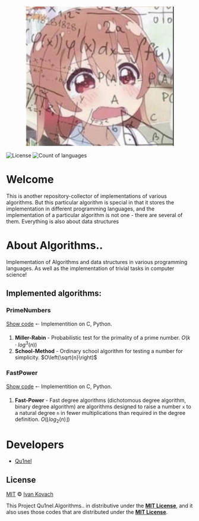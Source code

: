 <p align="center">
  <img src=".github/assets/welcome.png" alt="Welcome" />
</p>

<p>
<img src="https://img.shields.io/github/license/Qu1nel/Algorithms..?color=g" alt="License" />
<img src="https://img.shields.io/github/languages/count/Qu1nel/Algorithms..?color=purple" alt="Count of languages" />
</p>

# Welcome

This is another repository-collector of implementations of various algorithms. But this particular algorithm is special in that it stores the implementation in different programming languages, and the implementation of a particular algorithm is not one - there are several of them. Everything is also about data structures

# About Algorithms..

Implementation of Algorithms and data structures in various programming languages. As well as the implementation of trivial tasks in computer science!

## Implemented algorithms:

### PrimeNumbers

[Show code](./algorithms/Math/PrimeNumbers) 🠐 Implementition on C, Python.

1. **Miller-Rabin** - Probabilistic test for the primality of a prime number. $O\left(k \cdot log^3\left(n\right)\right)$
2. **School-Method** - Ordinary school algorithm for testing a number for simplicity. $O\left(\sqrt{n}\right)$

### FastPower

[Show code](./algorithms/Math/FastPower) 🠐 Implementition on C, Python.

1. **Fast-Power** - Fast degree algorithms (dichotomous degree algorithm, binary degree algorithm) are algorithms designed to raise a number `x` to a natural degree `n` in fewer multiplications than required in the degree definition. $O\left(\lfloor log_2\left(n\right)\rfloor\right)$

# Developers

- [Qu1nel](https://github.com/Qu1nel/)

## License

[MIT](./LICENSE) © [Ivan Kovach](https://github.com/Qu1nel/)

This Project Qu1nel.Algorithms.. in distributive under the **[MIT License](./LICENSE)**, and it also uses those codes that are
distributed under the **[MIT License](./LICENSE)**.
